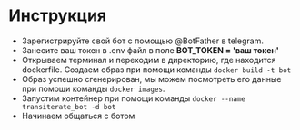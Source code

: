 # Инструкция

- Зарегистрируйте свой бот с помощью @BotFather в telegram.
- Занесите ваш токен в .env файл в поле **BOT_TOKEN = 'ваш токен'**
- Открываем терминал и переходим в директорию, где находится dockerfile. Создаем образ при помощи команды `docker build -t bot`
- Образ успешно сгенерирован, мы можем посмотреть его данные при помощи команды `docker images`.
- Запустим контейнер при помощи команды `docker --name transiterate_bot -d bot`
- Начинаем общаться с ботом
